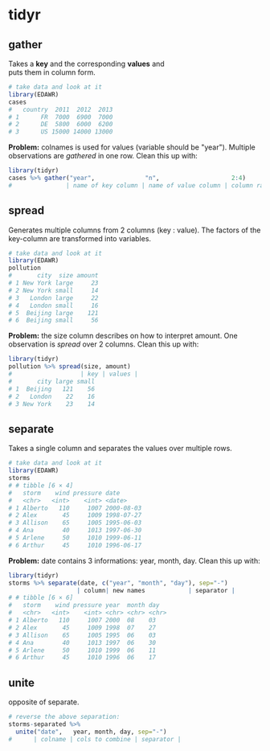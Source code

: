 # tidyr 

## gather

Takes a **key** and the corresponding **values** and  
puts them in column form.

```R
# take data and look at it
library(EDAWR)
cases
#   country  2011  2012  2013
# 1      FR  7000  6900  7000
# 2      DE  5800  6000  6200
# 3      US 15000 14000 13000
```

**Problem:** colnames is used for values (variable should be "year").
Multiple observations are *gathered* in one row.
Clean this up with:

```R
library(tidyr)
cases %>% gather("year",              "n",                    2:4)
#               | name of key column | name of value column | column range to use |
```

## spread

Generates multiple columns from 2 columns (key : value).
The factors of the key-column are transformed into variables.

```R
# take data and look at it
library(EDAWR)
pollution
#       city  size amount
# 1 New York large     23
# 2 New York small     14
# 3   London large     22
# 4   London small     16
# 5  Beijing large    121
# 6  Beijing small     56
```

**Problem:** the size column describes on how to interpret amount.
One observation is *spread* over 2 columns.
Clean this up with:

```R
library(tidyr)
pollution %>% spread(size, amount)
#                   | key | values |
#       city large small
# 1  Beijing   121    56
# 2   London    22    16
# 3 New York    23    14
```

## separate 

Takes a single column and separates the values over multiple rows.

```R
# take data and look at it
library(EDAWR)
storms
# # tibble [6 × 4]
#   storm    wind pressure date      
#   <chr>   <int>    <int> <date>    
# 1 Alberto   110     1007 2000-08-03
# 2 Alex       45     1009 1998-07-27
# 3 Allison    65     1005 1995-06-03
# 4 Ana        40     1013 1997-06-30
# 5 Arlene     50     1010 1999-06-11
# 6 Arthur     45     1010 1996-06-17
```

**Problem:** date contains 3 informations: year, month, day.
Clean this up with:

```R
library(tidyr)
storms %>% separate(date, c("year", "month", "day"), sep="-")
                   | column| new names            | separator |
# # tibble [6 × 6]
#   storm    wind pressure year  month day  
#   <chr>   <int>    <int> <chr> <chr> <chr>
# 1 Alberto   110     1007 2000  08    03   
# 2 Alex       45     1009 1998  07    27   
# 3 Allison    65     1005 1995  06    03   
# 4 Ana        40     1013 1997  06    30   
# 5 Arlene     50     1010 1999  06    11   
# 6 Arthur     45     1010 1996  06    17   
```

## unite

opposite of separate.

```R
# reverse the above separation:
storms-separated %>%
  unite("date",   year, month, day, sep="-")
#      | colname | cols to combine | separator |
```
